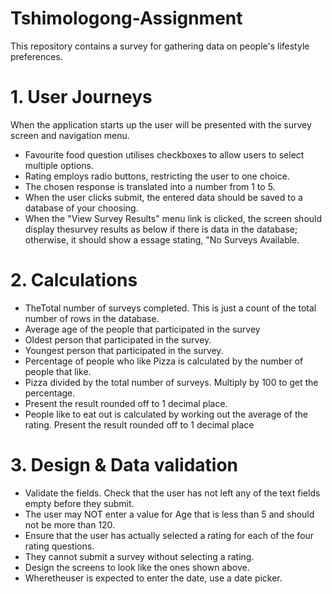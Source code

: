 # Tshimologong-Assignment
This repository contains a survey for gathering data on people's lifestyle  preferences.

# 1. User Journeys
When the application starts up the user will be presented with the survey screen and navigation menu.

- Favourite food question utilises checkboxes to allow users to select multiple options.
- Rating employs radio buttons, restricting the user to one choice.
- The chosen response is translated into a number from 1 to 5.
- When the user clicks submit, the entered data should be saved to a database of your choosing.
- When the "View Survey Results" menu link is clicked, the screen should display thesurvey results as
  below if there is data in the database; otherwise, it should show a essage stating, "No Surveys Available.

# 2. Calculations
  - TheTotal number of surveys completed. This is just a count of the total number of rows in the database.
  - Average age of the people that participated in the survey
  - Oldest person that participated in the survey.
  - Youngest person that participated in the survey.
  - Percentage of people who like Pizza is calculated by the number of people that like.
  - Pizza divided by the total number of surveys. Multiply by 100 to get the percentage.
  - Present the result rounded off to 1 decimal place.
  - People like to eat out is calculated by working out the average of the rating. Present the result rounded off to 1 decimal place
 
# 3. Design & Data validation
  - Validate the fields. Check that the user has not left any of the text fields empty before they submit.
  - The user may NOT enter a value for Age that is less than 5 and should not be more than 120.
  - Ensure that the user has actually selected a rating for each of the four rating questions.
  - They cannot submit a survey without selecting a rating.
  - Design the screens to look like the ones shown above.
  - Wheretheuser is expected to enter the date, use a date picker.
